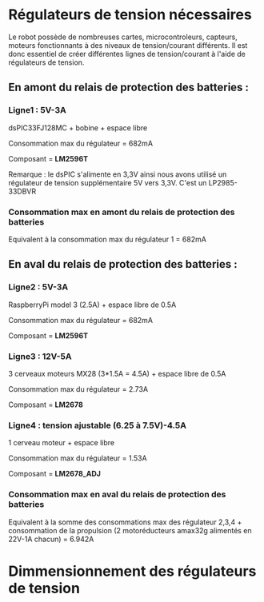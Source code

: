 # Régulateurs de tension nécessaires

<p>Le robot possède de nombreuses cartes, microcontroleurs, capteurs, moteurs fonctionnants à des niveaux de tension/courant différents. Il est donc essentiel de créer différentes lignes de tension/courant à l'aide de régulateurs de tension.</p>

## En amont du relais de protection des batteries :

### Ligne1 : 5V-3A
<p>dsPIC33FJ128MC + bobine + espace libre</p>
<p>Consommation max du régulateur = 682mA</p>
<p>Composant = <b>LM2596T</b></p>
<p>Remarque : le dsPIC s'alimente en 3,3V ainsi nous avons utilisé un régulateur de tension supplémentaire 5V vers 3,3V. C'est un LP2985-33DBVR</p>

### Consommation max en amont du relais de protection des batteries
<p>Equivalent à la consommation max du régulateur 1 = 682mA</p>

## En aval du relais de protection des batteries :

### Ligne2 : 5V-3A 
<p>RaspberryPi model 3 (2.5A) + espace libre de 0.5A</p>
<p>Consommation max du régulateur = 682mA</p>
<p>Composant = <b>LM2596T</b></p>

### Ligne3 : 12V-5A 
<p>3 cerveaux moteurs MX28 (3*1.5A = 4.5A) + espace libre de 0.5A</p>
<p>Consommation max du régulateur = 2.73A</p>
<p>Composant = <b>LM2678</b></p>

### Ligne4 : tension ajustable (6.25 à 7.5V)-4.5A
<p>1 cerveau moteur + espace libre</p>
<p>Consommation max du régulateur = 1.53A</p>
<p>Composant = <b>LM2678_ADJ</b></p>

### Consommation max en aval du relais de protection des batteries
<p>Equivalent à la somme des consommations max des régulateur 2,3,4 
     + consommation de la propulsion (2 motoréducteurs amax32g alimentés en 22V-1A chacun) = 6.942A</p>


# Dimmensionnement des régulateurs de tension
